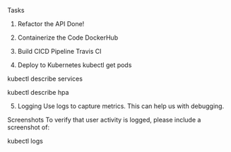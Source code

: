 Tasks
1. Refactor the API
Done!

2. Containerize the Code
DockerHub

3. Build CICD Pipeline
Travis CI

4. Deploy to Kubernetes
kubectl get pods

kubectl describe services

kubectl describe hpa


5. Logging
Use logs to capture metrics. This can help us with debugging.

Screenshots
To verify that user activity is logged, please include a screenshot of:

kubectl logs <your pod name>